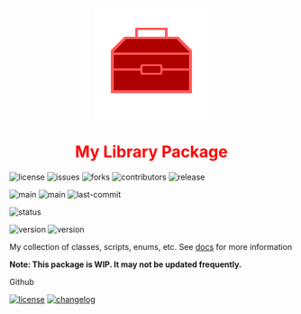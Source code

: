 <div align="center">
    <img alt="Logo" src="./docs/media/icon.svg" width="200" height="200" align="center">
    <h1 align="center" style="color: red;">My Library Package</h1>
</div>

![license](https://custom-icon-badges.demolab.com/github/license/em-d3v/my-lib?logo=law)
![issues](https://custom-icon-badges.demolab.com/github/issues/em-d3v/my-lib?logo=issue)
![forks](https://img.shields.io/github/forks/em-d3v/my-lib)
![contributors](https://img.shields.io/github/contributors/em-d3v/my-lib)
![release](https://img.shields.io/github/v/release/em-d3v/my-lib?logo)

![main](https://img.shields.io/github/actions/workflow/status/em-d3v/my-lib/main.yml?logo=github&logoColor=fff)
![main](https://img.shields.io/github/actions/workflow/status/em-d3v/my-lib/scan.yml?logoColor=fff&label=code%20scan&logo=github)
![last-commit](https://custom-icon-badges.demolab.com/github/last-commit/em-d3v/my-lib?logo=commit)

![status](https://nodei.co/npm/@em-d3v-org/my-lib.png?)

[//]: # (![status]&#40;https://nodei.co/npm/@em-d3velop-9836/my-lib.png&#41;)

![version](https://img.shields.io/npm/v/@em-d3v-org/my-lib?logo=npm)
![version](https://img.shields.io/npm/v/@em-d3v-org/my-lib?logo=npm)

My collection of classes, scripts, enums, etc. See [docs](https://github.com/em-d3v/my-lib/docs) for more information

**Note: This package is WIP. It may not be updated frequently.**

Github

[//]: # (<iframe src=""></iframe>)

[//]: # (> ![discussions]&#40;https://img.shields.io/github/discussions/em-d3v/my-lib&#41;)

 [![license](https://custom-icon-badges.demolab.com/static/v1?label&message=LICENSE&logo=law&color=blue)](LICENSE.md)
 [![changelog](https://custom-icon-badges.demolab.com/static/v1?label&message=CHANGELOG&logo=log&color=blue)](CHANGELOG.md)

[//]: # ( [![contributors]&#40;https://custom-icon-badges.demolab.com/static/v1?label&message=CONTRIBUTING&logo=pencil&#41;]&#40;./CONTRIBUTING.md&#41;)





